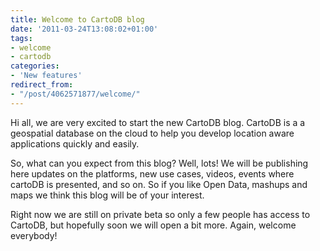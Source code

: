 ```yaml
---
title: Welcome to CartoDB blog
date: '2011-03-24T13:08:02+01:00'
tags:
- welcome
- cartodb
categories:
- 'New features'
redirect_from:
- "/post/4062571877/welcome/"
---
```

Hi all, we are very excited to start the new CartoDB blog. CartoDB is a a geospatial database on the cloud to help you develop location aware applications quickly and easily. 

So, what can you expect from this blog? Well, lots! We will be publishing here updates on the platforms, new use cases, videos, events where cartoDB is presented, and so on. So if you like Open Data, mashups and maps we think this blog will be of your interest.

Right now we are still on private beta so only a few people has access to CartoDB, but hopefully soon we will open a bit more. Again, welcome everybody!
